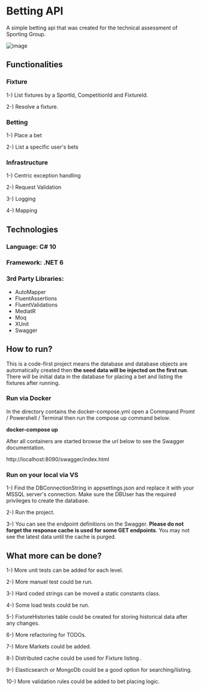 # Betting API

A simple betting api that was created for the technical assessment of Sporting Group. 

![image](https://user-images.githubusercontent.com/1719611/186779882-b806e25e-8b50-4515-b3a9-72defc359909.png)

## Functionalities
### Fixture 
1-) List fixtures by a SportId, CompetitionId and FixtureId. 

2-) Resolve a fixture. 

### Betting
1-) Place a bet

2-) List a specific user's bets

### Infrastructure 
1-) Centric exception handling 

2-) Request Validation

3-) Logging

4-) Mapping

## Technologies
### Language: C# 10
### Framework: .NET 6

### 3rd Party Libraries:
- AutoMapper
- FluentAssertions
- FluentValidations
- MediatR
- Moq
- XUnit
- Swagger

## How to run?

This is a code-first project means the database and database objects are automatically created then <b>the seed data will be injected on the first run</b>. There will be initial data in the database for placing a bet and listing the fixtures after running.

### Run via Docker

In the directory contains the docker-compose.yml open a Commpand Promt / Powershell / Terminal then run the compose up command below. 

<b>docker-compose up</b>    

After all containers are started browse the url below to see the Swagger documentation. 

http://localhost:8090/swagger/index.html

### Run on your local via VS

1-) Find the DBConnectionString in appsettings.json and replace it with your MSSQL server's connection. Make sure the DBUser has the required privileges to create the database.

2-) Run the project.

3-) You can see the endpoint definitions on the Swagger. <b>Please do not forget the response cache is used for some GET endpoints</b>. You may not see the latest data until the cache is purged.

## What more can be done? 

1-) More unit tests can be added for each level.

2-) More manuel test could be run. 

3-) Hard coded strings can be moved a static constants class.

4-) Some load tests could be run. 

5-) FixtureHistories table could be created for storing historical data after any changes.

6-) More refactoring for TODOs.

7-) More Markets could be added. 

8-) Distributed cache could be used for Fixture listing .

9-) Elasticsearch or MongoDb could be a good option for searching/listing.

10-) More validation rules could be added to bet placing logic. 
